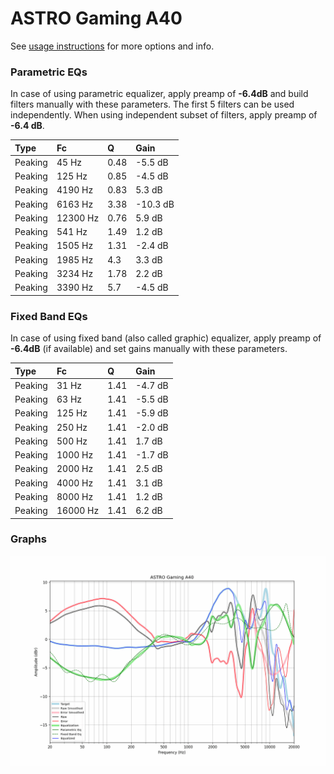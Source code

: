 # ASTRO Gaming A40
See [usage instructions](https://github.com/jaakkopasanen/AutoEq#usage) for more options and info.

### Parametric EQs
In case of using parametric equalizer, apply preamp of **-6.4dB** and build filters manually
with these parameters. The first 5 filters can be used independently.
When using independent subset of filters, apply preamp of **-6.4 dB**.

| Type    | Fc       |    Q | Gain     |
|:--------|:---------|:-----|:---------|
| Peaking | 45 Hz    | 0.48 | -5.5 dB  |
| Peaking | 125 Hz   | 0.85 | -4.5 dB  |
| Peaking | 4190 Hz  | 0.83 | 5.3 dB   |
| Peaking | 6163 Hz  | 3.38 | -10.3 dB |
| Peaking | 12300 Hz | 0.76 | 5.9 dB   |
| Peaking | 541 Hz   | 1.49 | 1.2 dB   |
| Peaking | 1505 Hz  | 1.31 | -2.4 dB  |
| Peaking | 1985 Hz  | 4.3  | 3.3 dB   |
| Peaking | 3234 Hz  | 1.78 | 2.2 dB   |
| Peaking | 3390 Hz  | 5.7  | -4.5 dB  |

### Fixed Band EQs
In case of using fixed band (also called graphic) equalizer, apply preamp of **-6.4dB**
(if available) and set gains manually with these parameters.

| Type    | Fc       |    Q | Gain    |
|:--------|:---------|:-----|:--------|
| Peaking | 31 Hz    | 1.41 | -4.7 dB |
| Peaking | 63 Hz    | 1.41 | -5.5 dB |
| Peaking | 125 Hz   | 1.41 | -5.9 dB |
| Peaking | 250 Hz   | 1.41 | -2.0 dB |
| Peaking | 500 Hz   | 1.41 | 1.7 dB  |
| Peaking | 1000 Hz  | 1.41 | -1.7 dB |
| Peaking | 2000 Hz  | 1.41 | 2.5 dB  |
| Peaking | 4000 Hz  | 1.41 | 3.1 dB  |
| Peaking | 8000 Hz  | 1.41 | 1.2 dB  |
| Peaking | 16000 Hz | 1.41 | 6.2 dB  |

### Graphs
![](./ASTRO%20Gaming%20A40.png)